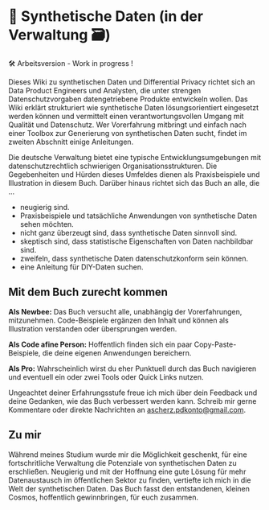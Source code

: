 # 🧪 Synthetische Daten (in der Verwaltung 🗃️)

🛠️ Arbeitsversion - Work in progress !


Dieses Wiki zu synthetischen Daten und Differential Privacy richtet sich an Data Product Engineers und Analysten, die unter strengen Datenschutzvorgaben datengetriebene Produkte entwickeln wollen. Das Wiki erklärt strukturiert wie synthetische Daten lösungsorientiert eingesetzt werden können und vermittelt einen verantwortungsvollen Umgang mit Qualität und Datenschutz. Wer Vorerfahrung mitbringt und einfach nach einer Toolbox zur Generierung von synthetischen Daten sucht, findet im zweiten Abschnitt einige Anleitungen.


Die deutsche Verwaltung bietet eine typische Entwicklungsumgebungen mit datenschutzrechtlich schwierigen Organisationsstrukturen. Die Gegebenheiten und Hürden dieses Umfeldes dienen als Praxisbeispiele und Illustration in diesem Buch. Darüber hinaus richtet sich das Buch an alle, die ...


- neugierig sind.
- Praxisbeispiele und tatsächliche Anwendungen von synthetische Daten sehen möchten.
- nicht ganz überzeugt sind, dass synthetische Daten sinnvoll sind.
- skeptisch sind, dass statistische Eigenschaften von Daten nachbildbar sind.
- zweifeln, dass synthetische Daten datenschutzkonform sein können.
- eine Anleitung für DIY-Daten suchen.

## Mit dem Buch zurecht kommen

**Als Newbee:** Das Buch versucht alle, unabhängig der Vorerfahrungen, mitzunehmen. Code-Beispiele ergänzen den Inhalt und können als Illustration verstanden oder übersprungen werden.

**Als Code afine Person:** Hoffentlich finden sich ein paar Copy-Paste-Beispiele, die deine eigenen Anwendungen bereichern.

**Als Pro:** Wahrscheinlich wirst du eher Punktuell durch das Buch navigieren und eventuell ein oder zwei Tools oder Quick Links nutzen. 

Ungeachtet deiner Erfahrungsstufe freue ich mich über dein Feedback und deine Gedanken, wie das Buch verbessert werden kann. Schreib mir gerne Kommentare oder direkte Nachrichten an ascherz.pdkonto@gmail.com.

## Zu mir

Während meines Studium wurde mir die Möglichkeit geschenkt, für eine fortschritliche Verwaltung die Potenziale von synthetischen Daten zu erschließen. Neugierig und mit der Hoffnung eine gute Lösung für mehr Datenaustausch im öffentlichen Sektor zu finden, vertiefte ich mich in die Welt der synthetischen Daten. Das Buch fasst den entstandenen, kleinen Cosmos, hoffentlich gewinnbringen, für euch zusammen.  


